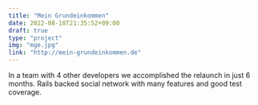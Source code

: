 ```yaml
---
title: "Mein Grundeinkommen"
date: 2022-08-18T21:35:52+09:00
draft: true
type: "project"
img: "mge.jpg"
link: "http://mein-grundeinkommen.de"
---
```

In a team with 4 other developers we accomplished the relaunch in just 6 months. Rails backed social network with many features and good test coverage.
